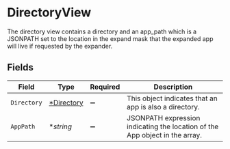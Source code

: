 # DirectoryView

The directory view contains a directory and an app_path which is a JSONPATH set to the location in the expand mask that the expanded app will live if requested by the expander.


## Fields

| Field                                                                        | Type                                                                         | Required                                                                     | Description                                                                  |
| ---------------------------------------------------------------------------- | ---------------------------------------------------------------------------- | ---------------------------------------------------------------------------- | ---------------------------------------------------------------------------- |
| `Directory`                                                                  | [*Directory](../../models/shared/directory.md)                               | :heavy_minus_sign:                                                           | This object indicates that an app is also a directory.                       |
| `AppPath`                                                                    | **string*                                                                    | :heavy_minus_sign:                                                           | JSONPATH expression indicating the location of the App object in the  array. |